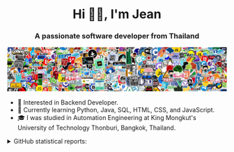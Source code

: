 <h1 align="center">Hi 👋🏼, I'm Jean</h1>
<h3 align="center">A passionate software developer from Thailand</h3>

![image](https://github.com/jeanhatemonday/jeanhatemonday/blob/master/images/header.png)

- 🧐 Interested in Backend Developer.
- 🌱 Currently learning Python, Java, SQL, HTML, CSS, and JavaScript.
- 🎓 I was studied in Automation Engineering at King Mongkut's University of Technology Thonburi, Bangkok, Thailand.

<details>
    <summary>GitHub statistical reports:</summary>
    <br>

<p align="center">&nbsp;<img src="https://github-readme-stats.vercel.app/api?username=jeanhatemonday&theme=default&show_icons=true&hide_border=true&count_private=true&card_width=660px" alt="image" /></p>

<p align="center"><img src="https://github-profile-trophy.vercel.app/?username=jeanhatemonday" alt="image" /></p>

</details>
